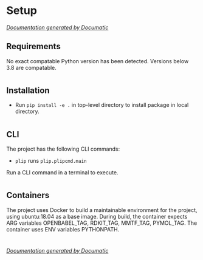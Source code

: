 # Setup

[_Documentation generated by Documatic_](https://www.documatic.com)

<!---Documatic-section-Requirements-start--->
## Requirements

No exact compatable Python version has been detected.
Versions below 3.8 are compatable.

# #
<!---Documatic-section-Requirements-end--->

<!---Documatic-section-Installation-start--->
## Installation

* Run `pip install -e .` in top-level directory to
install package in local directory.

# #
<!---Documatic-section-Installation-end--->

<!---Documatic-section-CLI-start--->
## CLI

The project has the following CLI commands:

* `plip` runs `plip.plipcmd.main`

Run a CLI command in a terminal to execute.

# #
<!---Documatic-section-CLI-end--->

<!---Documatic-section-Containers-start--->
## Containers

The project uses Docker to build a maintainable environment for the project, using ubuntu:18.04 as a base image. During build, the container expects ARG variables OPENBABEL_TAG, RDKIT_TAG, MMTF_TAG, PYMOL_TAG. The container uses ENV variables PYTHONPATH.

# #
<!---Documatic-section-Containers-end--->

[_Documentation generated by Documatic_](https://www.documatic.com)